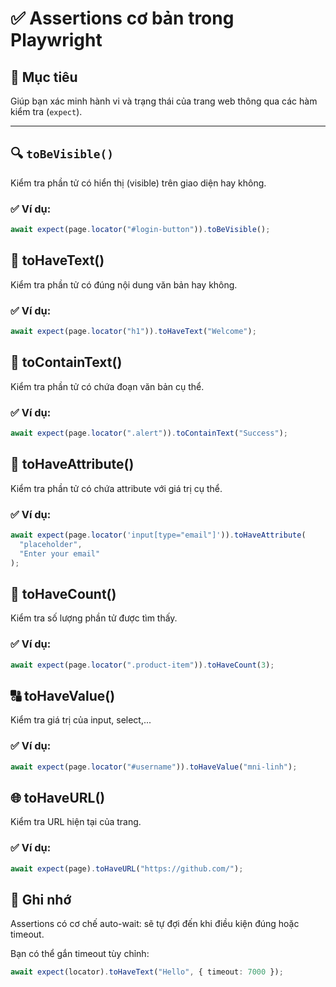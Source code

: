 # ✅ Assertions cơ bản trong Playwright

## 🎯 Mục tiêu

Giúp bạn xác minh hành vi và trạng thái của trang web thông qua các hàm kiểm tra (`expect`).

---

## 🔍 `toBeVisible()`

Kiểm tra phần tử có hiển thị (visible) trên giao diện hay không.

### ✅ Ví dụ:

```ts
await expect(page.locator("#login-button")).toBeVisible();
```

## 📄 toHaveText()

Kiểm tra phần tử có đúng nội dung văn bản hay không.

### ✅ Ví dụ:

```ts
await expect(page.locator("h1")).toHaveText("Welcome");
```

## 🧾 toContainText()

Kiểm tra phần tử có chứa đoạn văn bản cụ thể.

### ✅ Ví dụ:

```ts
await expect(page.locator(".alert")).toContainText("Success");
```

## 🔗 toHaveAttribute()

Kiểm tra phần tử có chứa attribute với giá trị cụ thể.

### ✅ Ví dụ:

```ts
await expect(page.locator('input[type="email"]')).toHaveAttribute(
  "placeholder",
  "Enter your email"
);
```

## 🔢 toHaveCount()

Kiểm tra số lượng phần tử được tìm thấy.

### ✅ Ví dụ:

```ts
await expect(page.locator(".product-item")).toHaveCount(3);
```

## 🔠 toHaveValue()

Kiểm tra giá trị của input, select,...

### ✅ Ví dụ:

```ts
await expect(page.locator("#username")).toHaveValue("mni-linh");
```

## 🌐 toHaveURL()

Kiểm tra URL hiện tại của trang.

### ✅ Ví dụ:

```ts
await expect(page).toHaveURL("https://github.com/");
```

## 🧠 Ghi nhớ

Assertions có cơ chế auto-wait: sẽ tự đợi đến khi điều kiện đúng hoặc timeout.

Bạn có thể gắn timeout tùy chỉnh:

```ts
await expect(locator).toHaveText("Hello", { timeout: 7000 });
```
